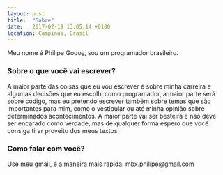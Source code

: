 ```yaml
---
layout: post
title:  "Sobre"
date:   2017-02-19 13:05:14 +0100
location: Campinas, Brasil
---
```


Meu nome é Philipe Godoy, sou um programador brasileiro.

<h3> Sobre o que você vai escrever? </h3>
A maior parte das coisas que eu vou escrever é sobre minha carreira e algumas decisões que eu escolhi como programador, a maior parte será sobre código, mas eu pretendo escrever também sobre temas que são importantes para mim, como o vestibular ou até minha opinião sobre determinados acontecimentos. A maior parte vai ser besteira e não deve ser encarado como verdade, mas de qualquer forma espero que você consiga tirar proveito dos meus textos.

<h3> Como falar com você? </h3>
Use meu gmail, é a maneira mais rapida. mbx.philipe@gmail.com

